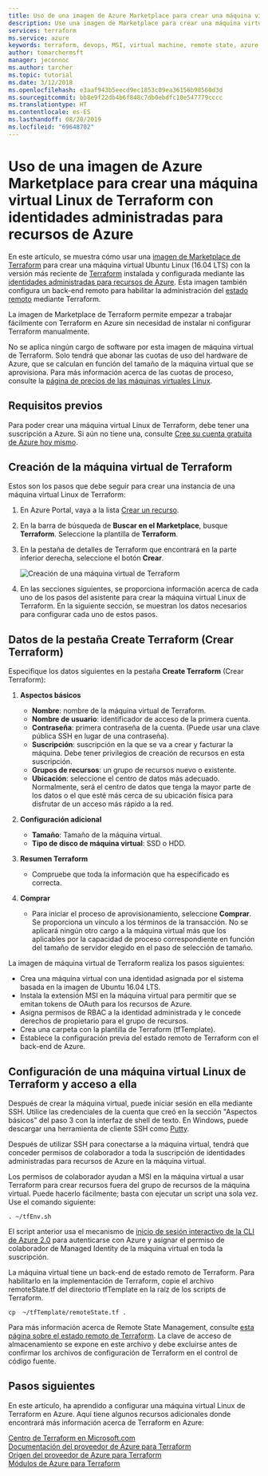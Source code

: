 ```yaml
---
title: Uso de una imagen de Azure Marketplace para crear una máquina virtual Linux de Terraform con identidad administrada
description: Use una imagen de Marketplace para crear una máquina virtual Linux de Terraform con una identidad administrada y la administración remota del estado para implementar fácilmente recursos en Azure.
services: terraform
ms.service: azure
keywords: terraform, devops, MSI, virtual machine, remote state, azure
author: tomarchermsft
manager: jeconnoc
ms.author: tarcher
ms.topic: tutorial
ms.date: 3/12/2018
ms.openlocfilehash: e3aaf943b5eecd9ec1853c09ea36156b98560d3d
ms.sourcegitcommit: bb8e9f22db4b6f848c7db0ebdfc10e547779cccc
ms.translationtype: HT
ms.contentlocale: es-ES
ms.lasthandoff: 08/20/2019
ms.locfileid: "69648702"
---
```

# <a name="use-an-azure-marketplace-image-to-create-a-terraform-linux-virtual-machine-with-managed-identities-for-azure-resources"></a>Uso de una imagen de Azure Marketplace para crear una máquina virtual Linux de Terraform con identidades administradas para recursos de Azure

En este artículo, se muestra cómo usar una [imagen de Marketplace de Terraform](https://azuremarketplace.microsoft.com/marketplace/apps/azure-oss.terraform?tab=Overview) para crear una máquina virtual Ubuntu Linux (16.04 LTS) con la versión más reciente de [Terraform](https://www.terraform.io/intro/index.html) instalada y configurada mediante las [identidades administradas para recursos de Azure](https://docs.microsoft.com/azure/active-directory/managed-service-identity/overview). Esta imagen también configura un back-end remoto para habilitar la administración del [estado remoto](https://www.terraform.io/docs/state/remote.html) mediante Terraform. 

La imagen de Marketplace de Terraform permite empezar a trabajar fácilmente con Terraform en Azure sin necesidad de instalar ni configurar Terraform manualmente. 

No se aplica ningún cargo de software por esta imagen de máquina virtual de Terraform. Solo tendrá que abonar las cuotas de uso del hardware de Azure, que se calculan en función del tamaño de la máquina virtual que se aprovisiona. Para más información acerca de las cuotas de proceso, consulte la [página de precios de las máquinas virtuales Linux](https://azure.microsoft.com/pricing/details/virtual-machines/linux/).

## <a name="prerequisites"></a>Requisitos previos
Para poder crear una máquina virtual Linux de Terraform, debe tener una suscripción a Azure. Si aún no tiene una, consulte [Cree su cuenta gratuita de Azure hoy mismo](https://azure.microsoft.com/free/).  

## <a name="create-your-terraform-virtual-machine"></a>Creación de la máquina virtual de Terraform 

Estos son los pasos que debe seguir para crear una instancia de una máquina virtual Linux de Terraform: 

1. En Azure Portal, vaya a la lista [Crear un recurso](https://ms.portal.azure.com/#create/hub).

2. En la barra de búsqueda de **Buscar en el Marketplace**, busque **Terraform**. Seleccione la plantilla de **Terraform**. 

3. En la pestaña de detalles de Terraform que encontrará en la parte inferior derecha, seleccione el botón **Crear**.

    ![Creación de una máquina virtual de Terraform](media/terraformmsi.png)

4. En las secciones siguientes, se proporciona información acerca de cada uno de los pasos del asistente para crear la máquina virtual Linux de Terraform. En la siguiente sección, se muestran los datos necesarios para configurar cada uno de estos pasos.

## <a name="details-on-the-create-terraform-tab"></a>Datos de la pestaña Create Terraform (Crear Terraform)

Especifique los datos siguientes en la pestaña **Create Terraform** (Crear Terraform):

1. **Aspectos básicos**
    
   * **Nombre**: nombre de la máquina virtual de Terraform.
   * **Nombre de usuario**: identificador de acceso de la primera cuenta.
   * **Contraseña**: primera contraseña de la cuenta. (Puede usar una clave pública SSH en lugar de una contraseña).
   * **Suscripción**: suscripción en la que se va a crear y facturar la máquina. Debe tener privilegios de creación de recursos en esta suscripción.
   * **Grupos de recursos**: un grupo de recursos nuevo o existente.
   * **Ubicación**: seleccione el centro de datos más adecuado. Normalmente, será el centro de datos que tenga la mayor parte de los datos o el que esté más cerca de su ubicación física para disfrutar de un acceso más rápido a la red.

2. **Configuración adicional**

   * **Tamaño**: Tamaño de la máquina virtual. 
   * **Tipo de disco de máquina virtual**: SSD o HDD.

3. **Resumen Terraform**

   * Compruebe que toda la información que ha especificado es correcta. 

4. **Comprar**

   * Para iniciar el proceso de aprovisionamiento, seleccione **Comprar**. Se proporciona un vínculo a los términos de la transacción. No se aplicará ningún otro cargo a la máquina virtual más que los aplicables por la capacidad de proceso correspondiente en función del tamaño de servidor elegido en el paso de selección de tamaño.

La imagen de máquina virtual de Terraform realiza los pasos siguientes:

* Crea una máquina virtual con una identidad asignada por el sistema basada en la imagen de Ubuntu 16.04 LTS.
* Instala la extensión MSI en la máquina virtual para permitir que se emitan tokens de OAuth para los recursos de Azure.
* Asigna permisos de RBAC a la identidad administrada y le concede derechos de propietario para el grupo de recursos.
* Crea una carpeta con la plantilla de Terraform (tfTemplate).
* Establece la configuración previa del estado remoto de Terraform con el back-end de Azure.

## <a name="access-and-configure-a-linux-terraform-virtual-machine"></a>Configuración de una máquina virtual Linux de Terraform y acceso a ella

Después de crear la máquina virtual, puede iniciar sesión en ella mediante SSH. Utilice las credenciales de la cuenta que creó en la sección "Aspectos básicos" del paso 3 con la interfaz de shell de texto. En Windows, puede descargar una herramienta de cliente SSH como [Putty](https://www.putty.org/).

Después de utilizar SSH para conectarse a la máquina virtual, tendrá que conceder permisos de colaborador a toda la suscripción de identidades administradas para recursos de Azure en la máquina virtual. 

Los permisos de colaborador ayudan a MSI en la máquina virtual a usar Terraform para crear recursos fuera del grupo de recursos de la máquina virtual. Puede hacerlo fácilmente; basta con ejecutar un script una sola vez. Use el comando siguiente:

`. ~/tfEnv.sh`

El script anterior usa el mecanismo de [inicio de sesión interactivo de la CLI de Azure 2.0](https://docs.microsoft.com/cli/azure/authenticate-azure-cli?view=azure-cli-latest#sign-in-interactively) para autenticarse con Azure y asignar el permiso de colaborador de Managed Identity de la máquina virtual en toda la suscripción. 

 La máquina virtual tiene un back-end de estado remoto de Terraform. Para habilitarlo en la implementación de Terraform, copie el archivo remoteState.tf del directorio tfTemplate en la raíz de los scripts de Terraform.  

 `cp  ~/tfTemplate/remoteState.tf .`

 Para más información acerca de Remote State Management, consulte [esta página sobre el estado remoto de Terraform](https://www.terraform.io/docs/state/remote.html). La clave de acceso de almacenamiento se expone en este archivo y debe excluirse antes de confirmar los archivos de configuración de Terraform en el control de código fuente.

## <a name="next-steps"></a>Pasos siguientes
En este artículo, ha aprendido a configurar una máquina virtual Linux de Terraform en Azure. Aquí tiene algunos recursos adicionales donde encontrará más información acerca de Terraform en Azure: 

 [Centro de Terraform en Microsoft.com](https://docs.microsoft.com/azure/terraform/)  
 [Documentación del proveedor de Azure para Terraform](https://aka.ms/terraform)  
 [Origen del proveedor de Azure para Terraform](https://aka.ms/tfgit)  
 [Módulos de Azure para Terraform](https://aka.ms/tfmodules)
 

















